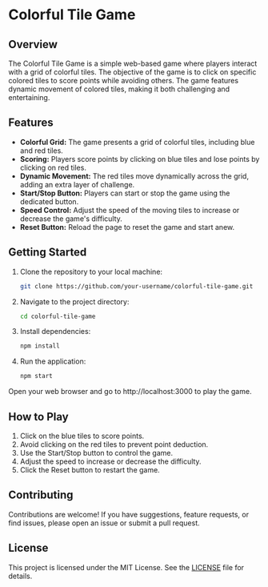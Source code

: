 # Colorful Tile Game

## Overview

The Colorful Tile Game is a simple web-based game where players interact with a grid of colorful tiles. The objective of the game is to click on specific colored tiles to score points while avoiding others. The game features dynamic movement of colored tiles, making it both challenging and entertaining.

## Features

- **Colorful Grid:** The game presents a grid of colorful tiles, including blue and red tiles.
- **Scoring:** Players score points by clicking on blue tiles and lose points by clicking on red tiles.
- **Dynamic Movement:** The red tiles move dynamically across the grid, adding an extra layer of challenge.
- **Start/Stop Button:** Players can start or stop the game using the dedicated button.
- **Speed Control:** Adjust the speed of the moving tiles to increase or decrease the game's difficulty.
- **Reset Button:** Reload the page to reset the game and start anew.

## Getting Started

1. Clone the repository to your local machine:

    ```bash
    git clone https://github.com/your-username/colorful-tile-game.git
    ```

2. Navigate to the project directory:

    ```bash
    cd colorful-tile-game
    ```

3. Install dependencies:

    ```bash
    npm install
    ```

4. Run the application:

    ```bash
    npm start
    ```

Open your web browser and go to http://localhost:3000 to play the game.

## How to Play

1. Click on the blue tiles to score points.
2. Avoid clicking on the red tiles to prevent point deduction.
3. Use the Start/Stop button to control the game.
4. Adjust the speed to increase or decrease the difficulty.
5. Click the Reset button to restart the game.

## Contributing

Contributions are welcome! If you have suggestions, feature requests, or find issues, please open an issue or submit a pull request.

## License

This project is licensed under the MIT License. See the [LICENSE](LICENSE) file for details.
